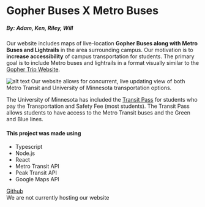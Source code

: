 # Gopher Buses X Metro Buses
##### *By: Adam, Ken, Riley, Will*
Our website includes maps of live-location **Gopher Buses along with Metro Buses and Lightrails** in the area surrounding campus. 
Our motivation is to **increase accessibility** of campus transportation for students. The primary goal is to include Metro buses and lightrails
in a format visually similar to the [Gopher Trip Website](https://umn.rider.peaktransit.com/).

![alt text]([https://raw.github.umn.edu/joh20327/Gopher-City-Bus/Develop/gophermetrowebsite.png?token=GHSAT0AAAAAAAAA2I62OSM5UBDQJ444OLAWZNLLNJA](https://raw.github.umn.edu/joh20327/Gopher-City-Bus/Develop/gophermetrowebsite.png?token=GHSAT0AAAAAAAAA2PHYLFBTOPZCD5HG634AZN4H7IQ))
Our website allows for concurrent, live updating view of both Metro Transit and University of Minnesota transportation options.

The University of Minnesota has included the [Transit Pass](https://pts.umn.edu/Transit/Transit-Passes/Universal-Transit-Pass "UMN Transit Pass") for students who pay the Transportation and Safety Fee (most students). 
The Transit Pass allows students to have access to the Metro Transit buses and the Green and Blue lines. 

#### This project was made using 
- Typescript
- Node.js
- React
- Metro Transit API
- Peak Transit API
- Google Maps API 


[Github](https://github.umn.edu/joh20327/Gopher-City-Bus) \
We are not currently hosting our website
